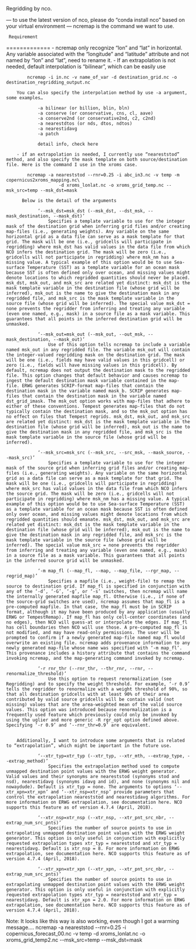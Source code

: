 
Regridding by nco.

— to use the latest version of nco, please do “conda install nco” based on your virtual environment
— ncremap is the command we want to use.

     Requirement
=============
    - ncremap only recognize “lon” and “lat” in horizontal. Any variable associated with the “longitude” and “latitude” attribute and not named by “lon” and “lat”, need to rename it. 
    - If an extrapolation is not needed, default interpolation is “bilinear”, 
		which can be easily use 

			ncremap -i in.nc -v name_of_var -d destination_grid.nc -o destination_regridding_output.nc 
	
		You can also specify the interpolation method by use -a argument, some examples…

				-a bilinear (or billion, blin, bln)
				-a conserve (or conservative, cns, cl, aave)
				-a conserve2nd (or conservative2nd, c2, c2nd)
				-a nearestdtos (or nds, dtos, ndtos)
				-a nearestidavg
				-a patch

				detail info, check here

		- if an extrapolation is needed, I currently use “neareststod” method, and also specify the mask template on both source/destination file. Here is the command I use in the xroms case.

			ncremap -a neareststod --rnr=0.25 -i abc_in3.nc -v temp -m copernicus2xroms_mapping.nc\
					    -d xroms_lonlat.nc -o xroms_grid_temp.nc --msk_src=temp --msk_dst=mask

		  Below is the detail of the arguments

				‘--msk_dst=msk_dst (--msk_dst, --dst_msk, --mask_destination, --mask_dst)’
					Specifies a template variable to use for the integer mask of the destination grid when inferring grid files and/or creating map-files (i.e., generating weights). Any variable on the same horizontal grid as a data file can serve as a mask template for that grid. The mask will be one (i.e., gridcells will participate in regridding) where msk_dst has valid values in the data file from which NCO infers the destination grid. The mask will be zero (i.e., gridcells will not participate in regridding) where msk_nm has a missing value. A typical example of this option would be to use Sea-surface Temperature (SST) as a template variable for an ocean mask because SST is often defined only over ocean, and missing values might denote locations to which regridded quantities should never be placed. msk_dst, msk_out, and msk_src are related yet distinct: msk_dst is the mask template variable in the destination file (whose grid will be inferred), msk_out is the name to give the destination mask in any regridded file, and msk_src is the mask template variable in the source file (whose grid will be inferred). The special value msk_dst = none prevents the regridder from inferring and treating any variable (even one named, e.g., mask) in a source file as a mask variable. This guarantees that all points in the inferred destination grid will be unmasked.

				‘--msk_out=msk_out (--msk_out, --out_msk, --mask_destination, --mask_out)’
					Use of this option tells ncremap to include a variable named msk_out in any regridded file. The variable msk_out will contain the integer-valued regridding mask on the destination grid. The mask will be one (i.e., fields may have valid values in this gridcell) or zero (i.e., fields will have missing values in this gridcell). By default, ncremap does not output the destination mask to the regridded file. This option changes that default behavior and causes ncremap to ingest the default destination mask variable contained in the map-file. ERWG generates SCRIP-format map-files that contain the destination mask in the variable named mask_b. SCRIP generates map-files that contain the destination mask in the variable named dst_grid_imask. The msk_out option works with map-files that adhere to either of these conventions. Tempest generates map-files that do not typically contain the destination mask, and so the msk_out option has no effect on files that Tempest regrids. msk_dst, msk_out, and msk_src are related yet distinct: msk_dst is the mask template variable in the destination file (whose grid will be inferred), msk_out is the name to give the destination mask in any regridded file, and msk_src is the mask template variable in the source file (whose grid will be inferred).

				‘--msk_src=msk_src (--msk_src, --src_msk, --mask_source, --mask_src)’
					Specifies a template variable to use for the integer mask of the source grid when inferring grid files and/or creating map-files (i.e., generating weights). Any variable on the same horizontal grid as a data file can serve as a mask template for that grid. The mask will be one (i.e., gridcells will participate in regridding) where msk_src has valid values in the data file from which NCO infers the source grid. The mask will be zero (i.e., gridcells will not participate in regridding) where msk_nm has a missing value. A typical example of this option would be to use Sea-surface Temperature (SST) as a template variable for an ocean mask because SST is often defined only over ocean, and missing values might denote locations from which regridded quantities should emanate. msk_dst, msk_out, and msk_src are related yet distinct: msk_dst is the mask template variable in the destination file (whose grid will be inferred), msk_out is the name to give the destination mask in any regridded file, and msk_src is the mask template variable in the source file (whose grid will be inferred). The special value msk_src = none prevents the regridder from inferring and treating any variable (even one named, e.g., mask) in a source file as a mask variable. This guarantees that all points in the inferred source grid will be unmasked.

				‘-m map_fl (--map_fl, --map, --map_file, --rgr_map, --regrid_map)’
					Specifies a mapfile (i.e., weight-file) to remap the source to destination grid. If map_fl is specified in conjunction with any of the ‘-d’, ‘-G’, ‘-g’, or ‘-s’ switches, then ncremap will name the internally generated mapfile map_fl. Otherwise (i.e., if none of the source-grid switches are used), ncremap assumes that map_fl is a pre-computed mapfile. In that case, the map_fl must be in SCRIP format, although it may have been produced by any application (usually ERWG or TempestRemap). If map_fl has only cell-center coordinates (and no edges), then NCO will guess-at or interpolate the edges. If map_fl has cell boundaries then NCO will use those. A pre-computed map_fl is not modified, and may have read-only permissions. The user will be prompted to confirm if a newly generated map-file named map_fl would overwrite an existing file. ncremap adds provenance information to any newly generated map-file whose name was specified with ‘-m map_fl’. This provenance includes a history attribute that contains the command invoking ncremap, and the map-generating command invoked by ncremap.

				‘-r rnr_thr (--rnr_thr, --thr_rnr, --rnr, --renormalize_threshold)’
					Use this option to request renormalization (see Regridding) and to specify the weight threshold. For example, ‘-r 0.9’ tells the regridder to renormalize with a weight threshold of 90%, so that all destination gridcells with at least 90% of their area contributed by valid source gridcells will be contain valid (not missing) values that are the area-weighted mean of the valid source values. This option was introduced because renormalization is a frequently used feature which previously could only be invoked by using the uglier and more generic -R rgr_opt option defined above. Specifying ‘-r 0.9’ and ‘--rnr_thr=0.9’ are equivalent.


		Additionally, I want to introduce some arguments that is related to “extrapolation”, which might be important in the future use.

				‘--xtr_typ=xtr_typ (--xtr_typ, --xtr_mth, --extrap_type, --extrap_method)’
					Specifies the extrapolation method used to compute unmapped destination point values with the ERWG weight generator. Valid values and their synonyms are neareststod (synonyms stod and nsd), nearestidavg (synonyms idavg and id), and none (synonyms nil and nowaydude). Default is xtr_typ = none. The arguments to options ‘--xtr_xpn=xtr_xpn’ and ‘--xtr_nsp=xtr_nsp’ provide parameters that control the extrapolation neareststod and nearestidavg algorithms. For more information on ERWG extrapolation, see documentation here. NCO supports this feature as of version 4.7.4 (April, 2018).

				‘--xtr_nsp=xtr_nsp (--xtr_nsp, --xtr_pnt_src_nbr, --extrap_num_src_pnts)’
					Specifies the number of source points to use in extrapolating unmapped destination point values with the ERWG weight generator. This option is only useful in conjunction with explicitly requested extrapolation types xtr_typ = neareststod and xtr_typ = nearestidavg. Default is xtr_nsp = 8. For more information on ERWG extrapolation, see documentation here. NCO supports this feature as of version 4.7.4 (April, 2018).

				‘--xtr_xpn=xtr_xpn (--xtr_xpn, --xtr_pnt_src_nbr, --extrap_num_src_pnts)’
					Specifies the number of source points to use in extrapolating unmapped destination point values with the ERWG weight generator. This option is only useful in conjunction with explicitly requested extrapolation types xtr_typ = neareststod and xtr_typ = nearestidavg. Default is xtr_xpn = 2.0. For more information on ERWG extrapolation, see documentation here. NCO supports this feature as of version 4.7.4 (April, 2018).



Note: It looks like this way is also working, even though I got a warming message….
ncremap -a neareststod --rnr=0.25 -i copernicus_forecast_00.nc -v temp -d xroms_lonlat.nc -o xroms_grid_temp2.nc --msk_src=temp --msk_dst=mask
